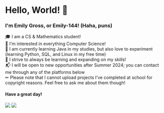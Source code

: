# Hello, World! &#128075;

### I'm Emily Gross, or Emily-144! (Haha, puns)  

&#127891; I am a CS & Mathematics student!  
&#129300; I'm interested in everything Computer Science!  
&#128221; I am currently learning Java in my studies, but also love to experiment (learning Python, SQL, and Linux in my free time)  
&#128170; I strive to always be learning and expanding on my skills!  
&#128236; I will be open to new opportunities after Summer 2024; you can contact me through any of the platforms below   
&#9999; Please note that I cannot upload projects I've completed at school for copyright reasons. Feel free to ask me about them though!

#### Have a great day!  

[![](https://img.shields.io/badge/linkedin-%230077B5?style=for-the-badge&logo=linkedin)](https://www.linkedin.com/in/ecgross/)
[![](https://img.shields.io/badge/gmail-D14836?style=for-the-badge&logo=gmail&logoColor=white)](mailto:gross.c.emily@gmail.com)

<!---
Emily-144/Emily-144 is a ✨ special ✨ repository because its `README.md` (this file) appears on your GitHub profile.
You can click the Preview link to take a look at your changes.
--->
